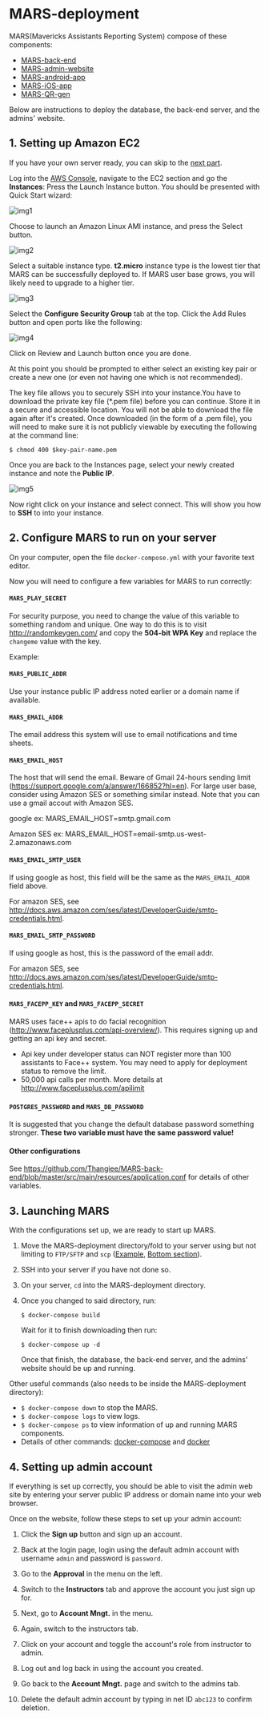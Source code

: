 <!-- Go to https://github.com/Thangiee/MARS-deployment to view this README rendered as a web page (easier to read). --> 

# MARS-deployment

MARS(Mavericks Assistants Reporting System) compose of these components:
* [MARS-back-end](#https://github.com/Thangiee/MARS-back-end)
* [MARS-admin-website](#https://github.com/Thangiee/MARS-admin-website)
* [MARS-android-app](#https://github.com/Thangiee/MARS-android-app)
* [MARS-iOS-app](#https://github.com/bernaedeeann/MARS-iOS)
* [MARS-QR-gen](#https://github.com/Thangiee/MARS-QR-gen)

Below are instructions to deploy the database, the back-end server, and the admins' website.

## 1. Setting up Amazon EC2

If you have your own server ready, you can skip to the [next part](#2.-configure-mars-to-run-on-your-server).

Log into the [AWS Console](https://aws.amazon.com/console/), navigate to the EC2 section and go the **Instances**:
Press the Launch Instance button. You should be presented with Quick Start wizard:

![img1](https://github.com/snowplow/snowplow/wiki/setup-guide/images/postgresql/aws-ec2-console.jpg)

Choose to launch an Amazon Linux AMI instance, and press the Select button.

![img2](https://github.com/snowplow/snowplow/wiki/setup-guide/images/postgresql/ec2-quick-launch-wizard.jpg)

Select a suitable instance type. **t2.micro** instance type is the lowest tier that MARS can be successfully deployed 
to. If MARS user base grows, you will likely need to upgrade to a higher tier.

![img3](https://github.com/snowplow/snowplow/wiki/setup-guide/images/postgresql/choose-instance-type.jpg)

Select the **Configure Security Group** tab at the top. Click the Add Rules button and open ports like the following:

![img4](https://cloud.githubusercontent.com/assets/4734933/15060961/75f80da8-12f5-11e6-9bc5-17f53ab93118.png)

Click on Review and Launch button once you are done.

At this point you should be prompted to either select an existing key pair or create a new one (or even not having one 
which is not recommended).
 
The key file allows you to securely SSH into your instance.You have to download the private key file (*.pem file) before
you can continue. Store it in a secure and accessible location. You will not be able to download the file again after 
it's created. Once downloaded (in the form of a .pem file), you will need to make sure it is not publicly viewable by
executing the following at the command line:
```
$ chmod 400 $key-pair-name.pem
```

Once you are back to the Instances page, select your newly created instance and note the **Public IP**. 

![img5](https://cloud.githubusercontent.com/assets/4734933/15061152/83da6c70-12f7-11e6-91b1-6b96618c4375.png)

Now right click on your instance and select connect. This will show you how to **SSH** to into your instance.

## 2. Configure MARS to run on your server
On your computer, open the file `docker-compose.yml` with your favorite text editor. 

Now you will need to configure a few variables for MARS to run correctly:

#### `MARS_PLAY_SECRET`
For security purpose, you need to change the value of this variable to something random and unique.
One way to do this is to visit http://randomkeygen.com/ and copy the **504-bit WPA Key** and replace 
the `changeme` value with the key.

Example:

#### `MARS_PUBLIC_ADDR`
Use your instance public IP address noted earlier or a domain name if available.

#### `MARS_EMAIL_ADDR`
The email address this system will use to email notifications and time sheets.

#### `MARS_EMAIL_HOST`
The host that will send the email.
Beware of Gmail 24-hours sending limit (https://support.google.com/a/answer/166852?hl=en).
For large user base, consider using Amazon SES or something similar instead.
Note that you can use a gmail accout with Amazon SES.

google ex: MARS_EMAIL_HOST=smtp.gmail.com

Amazon SES ex: MARS_EMAIL_HOST=email-smtp.us-west-2.amazonaws.com

#### `MARS_EMAIL_SMTP_USER`
If using google as host, this field will be the same as the `MARS_EMAIL_ADDR` field above.

For amazon SES, see http://docs.aws.amazon.com/ses/latest/DeveloperGuide/smtp-credentials.html.

#### `MARS_EMAIL_SMTP_PASSWORD`
If using google as host, this is the password of the email addr.

For amazon SES, see http://docs.aws.amazon.com/ses/latest/DeveloperGuide/smtp-credentials.html.

#### `MARS_FACEPP_KEY` and `MARS_FACEPP_SECRET`
MARS uses face++ apis to do facial recognition (http://www.faceplusplus.com/api-overview/).
This requires signing up and getting an api key and secret.

* Api key under developer status can NOT register more than 100 assistants to Face++ system. 
  You may need to apply for deployment status to remove the limit. 
* 50,000 api calls per month. More details at http://www.faceplusplus.com/apilimit

#### `POSTGRES_PASSWORD` and `MARS_DB_PASSWORD`
It is suggested that you change the default database password something stronger. 
**These two variable must have the same password value!**

#### Other configurations
See https://github.com/Thangiee/MARS-back-end/blob/master/src/main/resources/application.conf for details of other variables.

## 3. Launching MARS

With the configurations set up, we are ready to start up MARS.

1. Move the MARS-deployment directory/fold to your server using but not limiting to `FTP/SFTP` 
   and `scp` ([Example](#http://www.hypexr.org/linux_scp_help.php), [Bottom section](#http://docs.aws.amazon.com/AWSEC2/latest/UserGuide/AccessingInstancesLinux.html)).
2. SSH into your server if you have not done so. 

3. On your server, `cd` into the MARS-deployment directory.

4. Once you changed to said directory, run:
   
   ```
   $ docker-compose build
   ```
   
   Wait for it to finish downloading then run:
   
   ```
   $ docker-compose up -d
   ```
   
   Once that finish, the database, the back-end server, and the admins' website should be up and running.

Other useful commands (also needs to be inside the MARS-deployment directory):
  * `$ docker-compose down` to stop the MARS.
  * `$ docker-compose logs` to view logs.
  * `$ docker-compose ps` to view information of up and running MARS components.
  * Details of other commands: [docker-compose](#https://docs.docker.com/compose/reference/) and [docker](#https://docs.docker.com/engine/reference/commandline/cli/)
  
## 4. Setting up admin account

If everything is set up correctly, you should be able to visit the admin web site by entering your server public IP
address or domain name into your web browser. 
                            
Once on the website, follow these steps to set up your admin account:

1. Click the **Sign up** button and sign up an account.

2. Back at the login page, login using the default admin account with username `admin` and password is `password`.

3. Go to the **Approval** in the menu on the left.

4. Switch to the **Instructors** tab and approve the account you just sign up for.

5. Next, go to **Account Mngt.** in the menu.

6. Again, switch to the instructors tab.

7. Click on your account and toggle the account's role from instructor to admin.

8. Log out and log back in using the account you created.

9. Go back to the **Account Mngt.** page and switch to the admins tab.

10. Delete the default admin account by typing in net ID `abc123` to confirm deletion.
